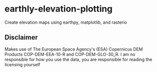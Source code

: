 # earthly-elevation-plotting

Create elevation maps using earthpy, matplotlib, and rasterio

## Disclaimer
Makes use of The European Space Agency's (ESA) Copernicus DEM Products COP-DEM-EEA-10-R and COP-DEM-GLO-30_R. 
I am no responsible for how you use the data, you are responsible for reading the licensing yourself
